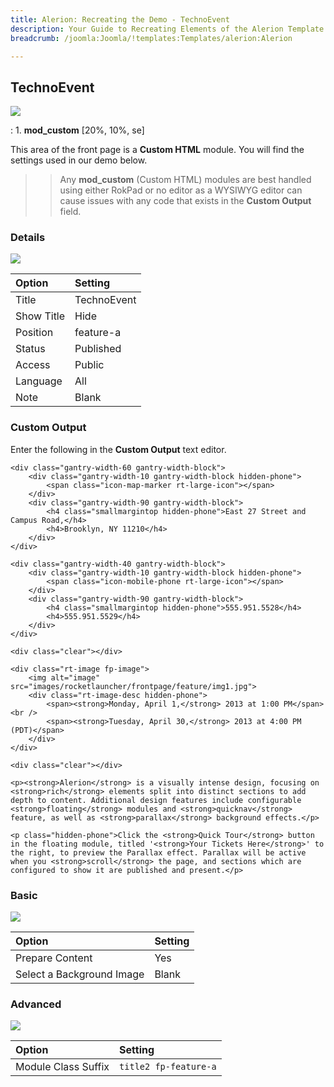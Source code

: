 ```yaml
---
title: Alerion: Recreating the Demo - TechnoEvent
description: Your Guide to Recreating Elements of the Alerion Template for Joomla
breadcrumb: /joomla:Joomla/!templates:Templates/alerion:Alerion

---
```


TechnoEvent
-----

![][demo]

:   1. **mod_custom** [20%, 10%, se]

This area of the front page is a **Custom HTML** module. You will find the settings used in our demo below.

>> Any **mod_custom** (Custom HTML) modules are best handled using either RokPad or no editor as a WYSIWYG editor can cause issues with any code that exists in the **Custom Output** field.

### Details
![][demo2]

| Option     | Setting     |  
| :--------- | :---------- |  
| Title      | TechnoEvent |  
| Show Title | Hide        |  
| Position   | feature-a   |  
| Status     | Published   |  
| Access     | Public      |  
| Language   | All         |  
| Note       | Blank       |  

### Custom Output
Enter the following in the **Custom Output** text editor.

~~~
<div class="gantry-width-60 gantry-width-block">
    <div class="gantry-width-10 gantry-width-block hidden-phone">
	    <span class="icon-map-marker rt-large-icon"></span>
	</div>
	<div class="gantry-width-90 gantry-width-block">
		<h4 class="smallmargintop hidden-phone">East 27 Street and Campus Road,</h4>
	    <h4>Brooklyn, NY 11210</h4>
	</div>
</div>

<div class="gantry-width-40 gantry-width-block">
	<div class="gantry-width-10 gantry-width-block hidden-phone">
	    <span class="icon-mobile-phone rt-large-icon"></span>
	</div>
	<div class="gantry-width-90 gantry-width-block">
		<h4 class="smallmargintop hidden-phone">555.951.5528</h4>
	    <h4>555.951.5529</h4>
	</div>
</div>

<div class="clear"></div>

<div class="rt-image fp-image">
	<img alt="image" src="images/rocketlauncher/frontpage/feature/img1.jpg">
	<div class="rt-image-desc hidden-phone">
		<span><strong>Monday, April 1,</strong> 2013 at 1:00 PM</span><br />
		<span><strong>Tuesday, April 30,</strong> 2013 at 4:00 PM (PDT)</span>
	</div>
</div>

<div class="clear"></div>

<p><strong>Alerion</strong> is a visually intense design, focusing on <strong>rich</strong> elements split into distinct sections to add depth to content. Additional design features include configurable <strong>floating</strong> modules and <strong>quicknav</strong> feature, as well as <strong>parallax</strong> background effects.</p>

<p class="hidden-phone">Click the <strong>Quick Tour</strong> button in the floating module, titled '<strong>Your Tickets Here</strong>' to the right, to preview the Parallax effect. Parallax will be active when you <strong>scroll</strong> the page, and sections which are configured to show it are published and present.</p>
~~~

### Basic
![][demo3]

| Option                    | Setting |  
| :------------------------ | :------ |  
| Prepare Content           | Yes     |  
| Select a Background Image | Blank   |

### Advanced
![][demo4]

| Option              | Setting                       |  
| :------------------ | :---------------------------- |  
| Module Class Suffix | `title2 fp-feature-a` |  

[demo]: assets/demo_4.jpeg
[demo2]: assets/event_1.jpeg
[demo3]: assets/event_2.jpeg
[demo4]: assets/event_3.jpeg